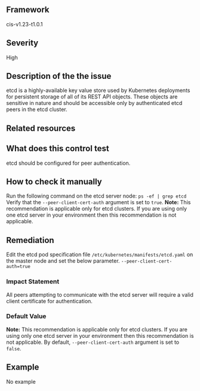 ## Framework
cis-v1.23-t1.0.1
 
## Severity
High

## Description of the the issue
etcd is a highly-available key value store used by Kubernetes deployments for persistent storage of all of its REST API objects. These objects are sensitive in nature and should be accessible only by authenticated etcd peers in the etcd cluster.
 
## Related resources

## What does this control test
etcd should be configured for peer authentication.
 
## How to check it manually
Run the following command on the etcd server node: ```ps -ef | grep etcd``` Verify that the `--peer-client-cert-auth` argument is set to `true`. **Note:** This recommendation is applicable only for etcd clusters. If you are using only one etcd server in your environment then this recommendation is not applicable.
## Remediation
Edit the etcd pod specification file `/etc/kubernetes/manifests/etcd.yaml` on the master node and set the below parameter. ```--peer-client-cert-auth=true```
 
### Impact Statement
All peers attempting to communicate with the etcd server will require a valid client certificate for authentication.
### Default Value
**Note:** This recommendation is applicable only for etcd clusters. If you are using only one etcd server in your environment then this recommendation is not applicable. By default, `--peer-client-cert-auth` argument is set to `false`.
## Example
No example

